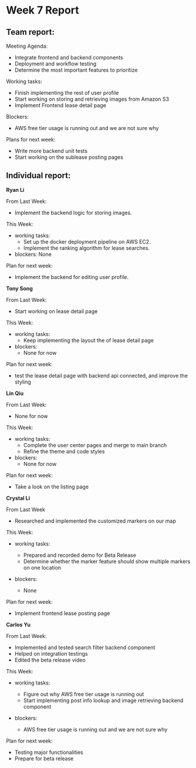 # Week 7 Report

## Team report:

Meeting Agenda:

- Integrate frontend and backend components
- Deployment and workflow testing
- Determine the most important features to prioritize

Working tasks:
- Finish implementing the rest of user profile 
- Start working on storing and retrieving images from Amazon S3
- Implement Frontend lease detail page

Blockers:
- AWS free tier usage is running out and we are not sure why

Plans for next week:
- Write more backend unit tests
- Start working on the sublease posting pages



## Individual report:

**Ryan Li**

From Last Week:
- Implement the backend logic for storing images.

This Week:

- working tasks:
    - Set up the docker deployment pipeline on AWS EC2.
    - Implement the ranking algorithm for lease searches.
- blockers:
    None

Plan for next week:
- Implement the backend for editing user profile.

    
    

**Tony Song**

From Last Week: 
- Start working on lease detail page

This Week:

- working tasks:
    - Keep implementing the layout the of lease detail page
- blockers:
    - None for now

Plan for next week: 
- test the lease detail page with backend api connected, and improve the styling

**Lin Qiu**

From Last Week:
- None for now

This Week:

- working tasks:
    - Complete the user center pages and merge to main branch 
    - Refine the theme and code styles
- blockers:
    - None for now

Plan for next week: 

- Take a look on the listing page

**Crystal Li**

From Last Week
- Researched and implemented the customized markers on our map

This Week:

- working tasks:
    - Prepared and recorded demo for Beta Release
    - Determine whether the marker feature should show multiple markers on one location

- blockers:
    - None

Plan for next week:
- Implement frontend lease posting page



**Carlos Yu**

From Last Week:
- Implemented and tested search filter backend component
- Helped on integration testings
- Edited the beta release video

This Week:

- working tasks:
    - Figure out why AWS free tier usage is running out
    - Start implementing post info lookup and image retrieving backend component
    
- blockers:
    - AWS free tier usage is running out and we are not sure why

Plan for next week:

- Testing major functionalities
- Prepare for beta release